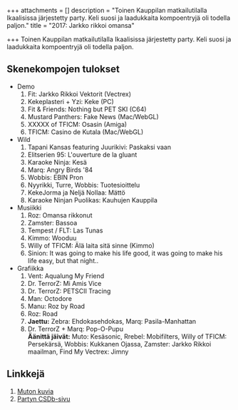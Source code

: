 +++
attachments = []
description = "Toinen Kauppilan matkailutilalla Ikaalisissa järjestetty party. Keli suosi ja laadukkaita kompoentryjä oli todella paljon."
title = "2017: Jarkko rikkoi omansa"

+++
Toinen Kauppilan matkailutilalla Ikaalisissa järjestetty party. Keli suosi ja laadukkaita kompoentryjä oli todella paljon.

## Skenekompojen tulokset

* Demo
  1. Fit: Jarkko Rikkoi Vektorit (Vectrex)
  2. Kekeplasteri + Yzi: Keke (PC)
  3. Fit & Friends: Nothing but PET SKI (C64)
  4. Mustard Panthers: Fake News (Mac/WebGL)
  5. XXXXX of TFICM: Osasin (Amiga)
  6. TFICM: Casino de Kutala (Mac/WebGL)
* Wild
  1. Tapani Kansas featuring Juurikivi: Paskaksi vaan
  2. Elitserien 95: L'ouverture de la gluant
  3. Karaoke Ninja: Kesä
  4. Marq: Angry Birds '84
  5. Wobbis: EBIN Pron
  6. Nyyrikki, Turre, Wobbis: Tuotesioittelu
  7. KekeJorma ja Neljä Nollaa: Mättö
  8. Karaoke Ninjan Puolikas: Kauhujen Kauppila
* Musiikki
  1. Roz: Omansa rikkonut
  2. Zamster: Bassoa
  3. Tempest / FLT: Las Tunas
  4. Kimmo: Wooduu
  5. Willy of TFICM: Älä laita sitä sinne (Kimmo)
  6. Sinion: It was going to make his life good, it was going to make his life easy, but that night..
* Grafiikka
  1. Vent: Aqualung My Friend
  2. Dr. TerrorZ: Mi Amis Vice
  3. Dr. TerrorZ: PETSCII Tracing
  4. Man: Octodore
  5. Manu: Roz by Road
  6. Roz: Road
  7. **Jaettu:** Zebra: Ehdokasehdokas, Marq: Pasila-Manhattan
  8. Dr. TerrorZ + Marq: Pop-O-Pupu  
     **Äänittä jäivät:** Muto: Kesäsonic, Rrebel: Mobifilters, Willy of TFICM: Persekärsä, Wobbis: Kukkanen Ojassa, Zamster: Jarkko Rikkoi maailman, Find My Vectrex: Jimny

## Linkkejä

1. [Muton kuvia](http://muto.iki.fi/kuvat/peijaiset2017/)
2. [Partyn CSDb-sivu](http://csdb.dk/event/?id=2620)